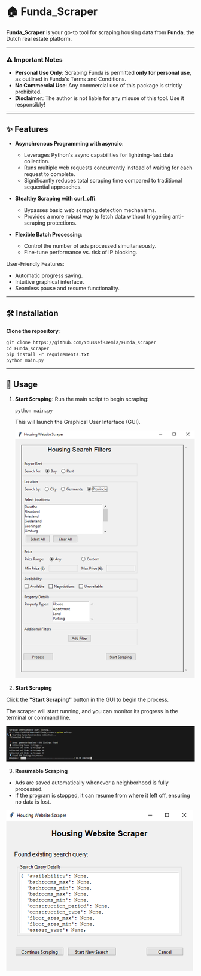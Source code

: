 # 🏠 Funda_Scraper

**Funda_Scraper** is your go-to tool for scraping housing data from **Funda**, the Dutch real estate platform.

---

### ⚠️ Important Notes

- **Personal Use Only**: Scraping Funda is permitted **only for personal use**, as outlined in Funda's Terms and Conditions.
- **No Commercial Use**: Any commercial use of this package is strictly prohibited.
- **Disclaimer**: The author is not liable for any misuse of this tool. Use it responsibly!

---

## ✨ Features

- **Asynchronous Programming with asyncio**:
  - Leverages Python's async capabilities for lightning-fast data collection.
  - Runs multiple web requests concurrently instead of waiting for each request to complete.
  - Significantly reduces total scraping time compared to traditional sequential approaches.

- **Stealthy Scraping with curl_cffi**:
  - Bypasses basic web scraping detection mechanisms.
  - Provides a more robust way to fetch data without triggering anti-scraping protections.

- **Flexible Batch Processing**:
  - Control the number of ads processed simultaneously.
  - Fine-tune performance vs. risk of IP blocking.

User-Friendly Features:
- Automatic progress saving.
- Intuitive graphical interface.
- Seamless pause and resume functionality.

---

## 🛠️ Installation

**Clone the repository**:
````
git clone https://github.com/YoussefBJemia/Funda_scraper
cd Funda_scraper
pip install -r requirements.txt
python main.py
````

---

## 🚀 Usage

1. **Start Scraping**:
   Run the main script to begin scraping:
   ````
   python main.py
   ````
   This will launch the Graphical User Interface (GUI).

   ![Interface Screenshot](Img/interface.PNG)
2. **Start Scraping**

Click the **"Start Scraping"** button in the GUI to begin the process.

The scraper will start running, and you can monitor its progress in the terminal or command line.

![Running Code Screenshot](Img/progress.PNG) <!-- Replace with actual path -->

3. **Resumable Scraping**

- Ads are saved automatically whenever a neighborhood is fully processed.
- If the program is stopped, it can resume from where it left off, ensuring no data is lost.

![Resume GUI Screenshot](Img/continue.PNG) <!-- Replace with actual path -->
